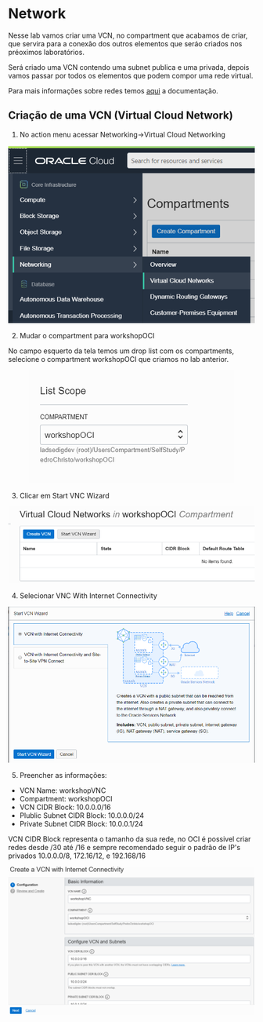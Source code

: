 # Network

Nesse lab vamos criar uma VCN, no compartment que acabamos de criar, que servira para a conexão dos outros elementos que seráo criados nos préoximos laboratórios.

Será criado uma VCN contendo uma subnet publica e uma privada, depois vamos passar por todos os elementos que podem compor uma rede virtual.

Para mais informações sobre redes temos [aqui](https://docs.cloud.oracle.com/en-us/iaas/Content/Network/Concepts/overview.htm) a documentação.

## Criação de uma VCN (Virtual Cloud Network)

1. No action menu acessar Networking->Virtual Cloud Networking

<p align="center">
  <img src="https://github.com/ChristoPedro/OCIHandsOn/blob/master/Lab%20100/images/acessvnc.png" >
</p>

2. Mudar o compartment para workshopOCI

No campo esquerto da tela temos um drop list com os compartments, selecione o compartment workshopOCI que criamos no lab anterior.

<p align="center">
  <img src="https://github.com/ChristoPedro/OCIHandsOn/blob/master/Lab%20100/images/changecompartment.png" >
</p>

3. Clicar em Start VNC Wizard

<p align="center">
  <img src="https://github.com/ChristoPedro/OCIHandsOn/blob/master/Lab%20100/images/vncwizard.png" >
</p>

4. Selecionar VNC With Internet Connectivity

<p align="center">
  <img src="https://github.com/ChristoPedro/OCIHandsOn/blob/master/Lab%20100/images/internetconect.png" >
</p>

5. Preencher as informações:

- VCN Name: workshopVNC
- Compartment: workshopOCI
- VCN CIDR Block: 10.0.0.0/16
- Plublic Subnet CIDR Block: 10.0.0.0/24
- Private Subnet CIDR Block: 10.0.0.1/24

VCN CIDR Block representa o tamanho da sua rede, no OCI é possivel criar redes desde /30 até /16 e sempre recomendado seguir o padrão de IP's privados 10.0.0.0/8, 172.16/12, e 192.168/16

<p align="center">
  <img src="https://github.com/ChristoPedro/OCIHandsOn/blob/master/Lab%20100/images/basicinfo.png" >
</p>

